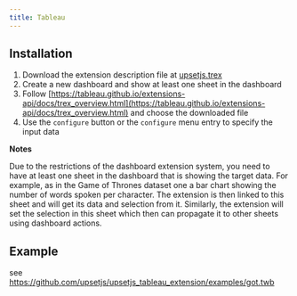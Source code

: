 ```yaml
---
title: Tableau
---
```


## Installation

1. Download the extension description file at [upsetjs.trex](https://upset.js.org/integrations/tableau/upsetjs.trex)
1. Create a new dashboard and show at least one sheet in the dashboard
1. Follow [https://tableau.github.io/extensions-api/docs/trex_overview.html](https://tableau.github.io/extensions-api/docs/trex_overview.html) and choose the downloaded file
1. Use the `configure` button or the `configure` menu entry to specify the input data

**Notes**

Due to the restrictions of the dashboard extension system, you need to have at least one sheet in the dashboard that is showing the target data. For example, as in the Game of Thrones dataset one a bar chart showing the number of words spoken per character. The extension is then linked to this sheet and will get its data and selection from it. Similarly, the extension will set the selection in this sheet which then can propagate it to other sheets using dashboard actions.

## Example

see https://github.com/upsetjs/upsetjs_tableau_extension/examples/got.twb
